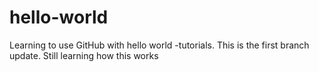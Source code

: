 # hello-world
Learning to use GitHub with hello world -tutorials.
This is the first branch update. Still learning how this works
